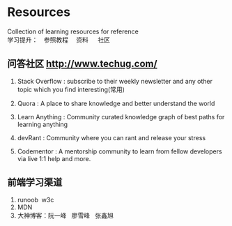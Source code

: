 # Resources
Collection of learning resources  for reference <br>
学习提升：　参照教程 　资料  　社区


## 问答社区   http://www.techug.com/
1. Stack Overflow : subscribe to their weekly newsletter and any other topic which you find interesting(常用)
   
2. Quora : A place to share knowledge and better understand the world

3. Learn Anything : Community curated knowledge graph of best paths for learning anything

4. devRant : Community where you can rant and release your stress

5. Codementor : A mentorship community to learn from fellow developers via live 1:1 help and more.

## 前端学习渠道
1. runoob  w3c
2. MDN
3. 大神博客：阮一峰   廖雪峰   张鑫旭  


